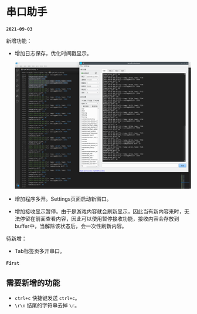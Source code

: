 # 串口助手



**`2021-09-03`**

新增功能：

* 增加日志保存，优化时间戳显示。

  ![pic_log](./image/markdown/log_output.png)

* 增加程序多开。Settings页面启动新窗口。

* 增加接收显示暂停。由于是游戏内容就会刷新显示，因此当有新内容来时，无法停留在前面查看内容，因此可以使用暂停接收功能，接收内容会存放到buffer中，当解除该状态后，会一次性刷新内容。

待新增：

* Tab标签页多开串口。



**`First`**

## 需要新增的功能

* `ctrl+c` 快捷键发送 `ctrl+c`。
* `\r\n` 结尾的字符串去掉 `\r`。


